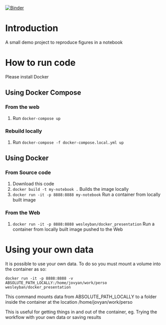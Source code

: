 [![Binder](https://mybinder.org/badge_logo.svg)](https://mybinder.org/v2/gh/WesleyTheGeolien/docker_tutorial/HEAD)

# Introduction

A small demo project to reproduce figures  in a notebook

# How to run code

Please install Docker

## Using Docker Compose

### From the web
1. Run `docker-compose up`

### Rebuild locally
1. Run `docker-compose -f docker-compose.local.yml up`

## Using Docker

### From Source code
1. Download this code
1. `docker build -t my-notebook .` Builds the image locally
1. `docker run -it -p 8888:8888 my-notebook` Run a container from locally built image

### From the Web

1. `docker run -it -p 8888:8888 wesleyban/docker_presentation` Run a container from locally built image pushed to the Web

# Using your own data

It is possible to use your own data. To do so you must mount a volume into the container as so:

`docker run -it -p 8888:8888 -v ABSOLUTE_PATH_LOCALLY:/home/jovyan/work/perso wesleyban/docker_presentation`

This command mounts data from ABSOLUTE_PATH_LOCALLY to a folder inside the container at the location /home/jovyan/work/perso

This is useful for getting things in and out of the container, eg. Trying the workflow with your own data or saving results
